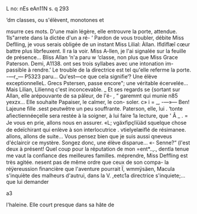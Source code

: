  
  
  

 

L  no: nEs eAn11N s. q 293

‘dm classes, ou s'élèvent, monotones et

 

 
  
  
  
 
   
 
  
  
  
   
   
  
 
 
   

  msurre ces mots. D'une main légère, elle entrouvre la porte,
 attendue. 1ls"arrete dans la dictée d'un a ré-
 ‘ Pardon de vous troubler, débite Miss Deflling, je vous serais obligée de
  un instant Miss Lilial: Àllan.
Iﬂdïﬂæî  cœur battre plus librfeuxent. Il ra la voir.
  Miss A-llen,  je l'ai signalée sur la feuille de présence... Bliss Allan
‘n'a  paru w ‘classe, non plus que Miss Grace Paterson.
 Demi, A1138. ont  ses trois syllabes avec une intonation im-
passible à rendre.’ Le trouble de la directrice est tel qu'elle referme la porte.
-—r_— P5323 paru... Qu'est—ce que cela signiﬁe‘? Une élève exceptionnelleL.
Grecs Pstersen, passe encore"; une véritable écervelée... Mais Lilian,
Liliennq c'est inconcevable.
_ Et ses regards se {sortant sur Allan, elle arépouvante de sa pâleur, de l'é-
,  “ garemmt qui munie n85 yexzx... Elle souhaite Papaiser, le calmer, le con-
soler. c» i
= _, -—»— Ben! Lajeune ﬁlle .sest peutwêtre un peu souffrante. Paterson, elle, lui
 .  ‘tonte aﬁectiennéeçelle sera restée à la soigner, à lui faire 1a lecture, que
'  Â _
. =  Je vous en prie, allons nous en assurer.
 «L; vgäxﬁpçlïüäd squelque chose de edeïchirant qui enlève à son interlocutrice
. vtielyelæiﬂé de résimanee.
  allons, allons de suite... Vous pensez bien que je suis aussi
 qneveus d'éclaircir ce mystère. Songez donc, une élève disparue...
 «-  Senne?“ (l'est deux à présent! Quel coup pour la réputation de mon
=ent*..,., dentla tenue me vaut la conﬁance des meilleures familles.
 méprendre, Miss Defﬂing est très agitée.
 nesent pas de même ordre que ceux de son compa-
 la réÿereussion ﬁnancière que l'aventure pourrait
Ï, wmmÿsäen, Macula s'inquiète des malheurs d'autrui, dans la
 V. ,eetc1a directrice s'inquiete;... que lui demander

 

a3

 

l'haleine. Elle court presque dans sa hâte de

